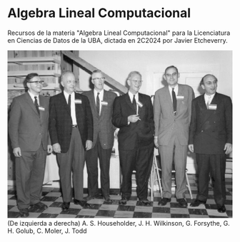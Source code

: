 # Algebra Lineal Computacional

Recursos de la materia "Algebra Lineal Computacional" para la Licenciatura en Ciencias de Datos de la UBA, dictada en 2C2024 por Javier Etcheverry.

![THE GOATS](assets/goes_so_fucking_hard.jpg)
(De izquierda a derecha) A. S. Householder, J. H. Wilkinson, G. Forsythe, G. H. Golub, C. Moler, J. Todd







